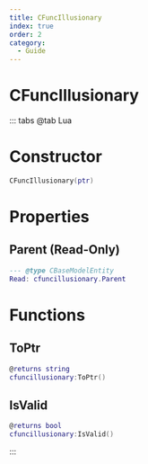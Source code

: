 ```yaml
---
title: CFuncIllusionary
index: true
order: 2
category:
  - Guide
---
```


# CFuncIllusionary

::: tabs
@tab Lua
# Constructor
```lua
CFuncIllusionary(ptr)
```
# Properties
## Parent (Read-Only)
```lua
--- @type CBaseModelEntity
Read: cfuncillusionary.Parent
```
# Functions
## ToPtr
```lua
@returns string
cfuncillusionary:ToPtr()
```
## IsValid
```lua
@returns bool
cfuncillusionary:IsValid()
```

:::